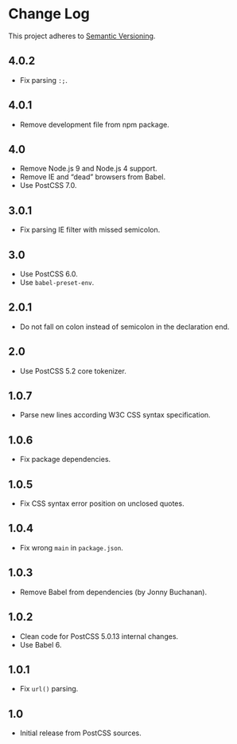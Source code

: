 # Change Log
This project adheres to [Semantic Versioning](http://semver.org/).

## 4.0.2
* Fix parsing `:;`.

## 4.0.1
* Remove development file from npm package.

## 4.0
* Remove Node.js 9 and Node.js 4 support.
* Remove IE and “dead” browsers from Babel.
* Use PostCSS 7.0.

## 3.0.1
* Fix parsing IE filter with missed semicolon.

## 3.0
* Use PostCSS 6.0.
* Use `babel-preset-env`.

## 2.0.1
* Do not fall on colon instead of semicolon in the declaration end.

## 2.0
* Use PostCSS 5.2 core tokenizer.

## 1.0.7
* Parse new lines according W3C CSS syntax specification.

## 1.0.6
* Fix package dependencies.

## 1.0.5
* Fix CSS syntax error position on unclosed quotes.

## 1.0.4
* Fix wrong `main` in `package.json`.

## 1.0.3
* Remove Babel from dependencies (by Jonny Buchanan).

## 1.0.2
* Clean code for PostCSS 5.0.13 internal changes.
* Use Babel 6.

## 1.0.1
* Fix `url()` parsing.

## 1.0
* Initial release from PostCSS sources.
